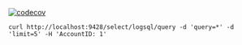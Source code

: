 [![codecov](https://codecov.io/github/ljurk/vlmultiselect/graph/badge.svg?token=SIE9O50IGJ)](https://codecov.io/github/ljurk/vlmultiselect)

`curl http://localhost:9428/select/logsql/query -d 'query=*' -d 'limit=5' -H 'AccountID: 1'`
